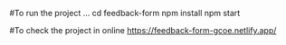 #To run the project ...
cd feedback-form
npm install
npm start

#To check the project in online
https://feedback-form-gcoe.netlify.app/
